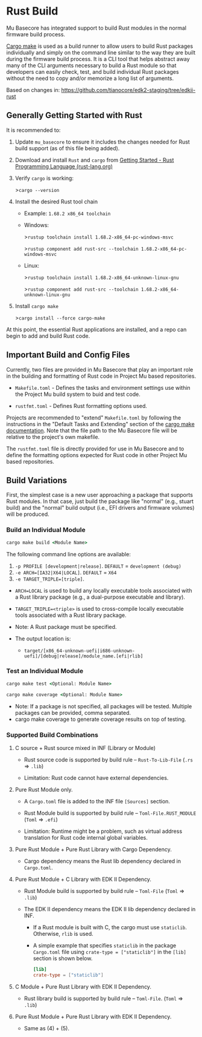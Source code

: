 # Rust Build

Mu Basecore has integrated support to build Rust modules in the normal firmware build process.

[Cargo make](https://crates.io/crates/cargo-make/) is used as a build runner to allow users to build Rust packages
individually and simply on the command line similar to the way they are built during the firmware build process. It
is a CLI tool that helps abstract away many of the CLI arguments necessary to build a Rust module so that developers
can easily check, test, and build individual Rust packages without the need to copy and/or memorize a long list of
arguments.

Based on changes in: https://github.com/tianocore/edk2-staging/tree/edkii-rust

## Generally Getting Started with Rust

It is recommended to:

1. Update `mu_basecore` to ensure it includes the changes needed for Rust build support (as of this file being added).

2. Download and install `Rust` and `cargo` from [Getting Started - Rust Programming Language (rust-lang.org)](https://www.rust-lang.org/learn/get-started)

3. Verify `cargo` is working:

   \>`cargo --version`

4. Install the desired Rust tool chain

   - Example: `1.68.2 x86_64 toolchain`

   - Windows:

      \>`rustup toolchain install 1.68.2-x86_64-pc-windows-msvc`

      \>`rustup component add rust-src --toolchain 1.68.2-x86_64-pc-windows-msvc`

   - Linux:

      \>`rustup toolchain install 1.68.2-x86_64-unknown-linux-gnu`

      \>`rustup component add rust-src --toolchain 1.68.2-x86_64-unknown-linux-gnu`

5. Install `cargo make`

   \>`cargo install --force cargo-make`

At this point, the essential Rust applications are installed, and a repo can begin to add and build Rust code.

## Important Build and Config Files

Currently, two files are provided in Mu Basecore that play an important role in the building and formatting of Rust
code in Project Mu based repositories.

- `Makefile.toml` - Defines the tasks and environment settings use within the Project Mu build system to buid and
  test code.

- `rustfmt.toml` - Defines Rust formatting options used.

Projects are recommended to "extend" `Makefile.toml` by following the instructions in the "Default Tasks and Extending"
section of the [cargo make documentation](https://sagiegurari.github.io/cargo-make/). Note that the file path to the
Mu Basecore file will be relative to the project's own makefile.

The `rustfmt.toml` file is directly provided for use in Mu Basecore and to define the formatting options expected for
Rust code in other Project Mu based repositories.

## Build Variations

First, the simplest case is a new user approaching a package that supports Rust modules. In that case, just build the
package like "normal" (e.g., stuart build) and the "normal" build output (i.e., EFI drivers and firmware volumes) will
be produced.

### Build an Individual Module

  ```cmd
  cargo make build <Module Name>
  ```

The following command line options are available:

1. `-p PROFILE [development|release]`. `DEFAULT` = `development (debug)`
2. `-e ARCH=[IA32|X64|LOCAL]`. `DEFAULT` = `X64`
3. `-e TARGET_TRIPLE=[triple]`.

- `ARCH=LOCAL` is used to build any locally executable tools associated with a Rust library package (e.g., a
  dual-purpose executable and library).

- `TARGET_TRIPLE=<triple>` is used to cross-compile locally executable tools associated with a Rust library package.

- Note: A Rust package must be specified.
- The output location is:
  - `target/[x86_64-unknown-uefi|i686-unknown-uefi]/[debug|release]/module_name.[efi|rlib]`

### Test an Individual Module

```cmd
cargo make test <Optional: Module Name>
```

```cmd
cargo make coverage <Optional: Module Name>
```

- Note: If a package is not specified, all packages will be tested. Multiple packages can be provided, comma separated.
- cargo make coverage to generate coverage results on top of testing.

### Supported Build Combinations

1. C source + Rust source mixed in INF (Library or Module)
   - Rust source code is supported by build rule – `Rust-To-Lib-File` (`.rs` => `.lib`)

   - Limitation: Rust code cannot have external dependencies.

2. Pure Rust Module only.

   - A `Cargo.toml` file is added to the INF file `[Sources]` section.

   - Rust Module build is supported by build rule – `Toml-File.RUST_MODULE` (`Toml` => `.efi`)

   - Limitation: Runtime might be a problem, such as virtual address translation for Rust code internal global
     variables.

3. Pure Rust Module + Pure Rust Library with Cargo Dependency.

   - Cargo dependency means the Rust lib dependency declared in `Cargo.toml`.

4. Pure Rust Module + C Library with EDK II Dependency.

   - Rust Module build is supported by build rule – `Toml-File` (`Toml` => `.lib`)

   - The EDK II dependency means the EDK II lib dependency declared in INF.

     - If a Rust module is built with C, the cargo must use `staticlib`. Otherwise, `rlib` is used.
     - A simple example that specifies `staticlib` in the package `Cargo.toml` file using `crate-type = ["staticlib"]`
       in the `[lib]` section is shown below.

       ```toml
       [lib]
       crate-type = ["staticlib"]
       ```

5. C Module + Pure Rust Library with EDK II Dependency.

   - Rust library build is supported by build rule – `Toml-File`. (`Toml` => `.lib`)

6. Pure Rust Module + Pure Rust Library with EDK II Dependency.
   - Same as (4) + (5).
